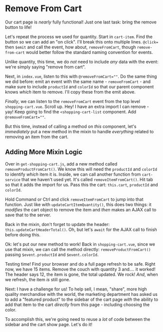 # Remove From Cart

Our cart page is *nearly* fully functional! Just one last task: bring the remove
button to life!

Let's repeat the process we used for quantity. Start in `cart-item`. Find the
button so we can add an "on click". I'll break this onto multiple lines.
`@click=` then `$emit` and call the event, how about, `removeFromCart`, though
`remove-from-cart` would better follow the standard naming convention for events.

Unlike quantity, this time, we do *not* need to include *any* data with the event:
we're simply saying "remove from cart".

Next, in `index.vue`, listen to this with `@removeFromCart=""`. Do the same thing
we did before: emit an event with the same name - `removeFromCart` - and make
sure to include `productId` and `colorId` so that our parent component knows *which*
item to remove. I'll copy these from the emit above.

*Finally*, we can listen to the `removeFromCart` event from the top level
`shopping-cart.vue`. Scroll up. Hey! I have an extra import I can remove - yay!
Keep going to find the `<shopping-cart-list` component. Add `@removeFromCart=""`.

But this time, instead of calling a method on *this* component, let's *immediately*
put a new method in the mixin to handle *everything* related to removing an item
from the cart.

## Adding More Mixin Logic

Over in `get-shopping-cart.js`, add a new method called `removeProductFromCart()`.
We know this will need the `productId` and `colorId` to identify *which* item it
is. Inside, we can call another function from `cart-service` that we haven't used
yet. It's called `removeItemFromCart()`. Hit tab so that it adds the import
for us. Pass this the cart: `this.cart`, `productId` and `colorId`.

Hold Command or Ctrl and click `removeItemFromCart` to jump into that function.
Just like with `updateCartItemQuantity()`, this does two things: it *modifies*
the cart object to remove the item and *then* makes an AJAX call to save that to
the server.

Back in the mixin, don't forget to update the header: `this.updateCartHeaderTotal()`.
Oh, but let's `await` for the AJAX call to finish before doing this.

Ok: let's put our new method to work! Back in `shopping-cart.vue`, since we use that
mixin, we can call the method directly: `removeProductFromCart()` passing
`$event.productId` and `$event.colorId`.

Testing time! Find your browser and do a full page refresh to be safe. Right now,
we have 15 items. Remove the couch with quantity 3 and.... it worked! The header
says 12, the item is gone, the total updated. We rock! *And*, when we refresh,
the item *is* still gone.

Next: I have a challenge for us! To help sell, I mean, "share", more high quality
merchandise with the world, the marketing department has asked us to add a
"featured product" to the sidebar of the cart page *with* the ability to add
that item to the cart *directly* from this page - including choosing the color.

To accomplish this, we're going need to reuse a *lot* of code between the sidebar
and the cart show page. Let's do it!
